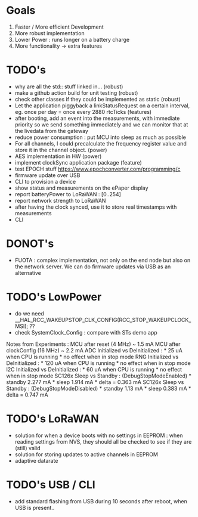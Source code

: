 # Goals
1. Faster / More efficient Development
2. More robust implementation
3. Lower Power : runs longer on a battery charge
4. More functionality -> extra features

# TODO's 
* why are all the std:: stuff linked in... (robust)
* make a github action build for unit testing (robust)
* check other classes if they could be implemented as static (robust)
* Let the application piggyback a linkStatusRequest on a certain interval, eg. once per day = once every 2880 rtcTicks (features)
* after booting, add an event into the measurements, with immediate priority so we send something immediately and we can monitor that at the livedata from the gateway
* reduce power consumption : put MCU into sleep as much as possible
* For all channels, I could precalculate the frequency register value and store it in the channel object. (power)
* AES implementation in HW (power)
* implement clockSync application package (feature)
* test EPOCH stuff https://www.epochconverter.com/programming/c
* firmware update over USB
* CLI to provision a device
* show status and measurements on the ePaper display
* report batteryPower to LoRaWAN : [0..254]
* report network strength to LoRaWAN
* after having the clock synced, use it to store real timestamps with measurements
* CLI


# DONOT's
* FUOTA : complex implementation, not only on the end node but also on the network server. We can do firmware updates via USB as an alternative




# TODO's LowPower

* do we need __HAL_RCC_WAKEUPSTOP_CLK_CONFIG(RCC_STOP_WAKEUPCLOCK_MSI); ??
* check SystemClock_Config : compare with STs demo app

Notes from Experiments :
MCU after reset (4 MHz) ~ 1.5 mA
MCU after clockConfig (16 MHz) ~ 2.2 mA
ADC Initialized vs DeInitialized : 
    * 25 uA when CPU is running
    * no effect when in stop mode
RNG Initialized vs DeInitialized : 
    * 120 uA when CPU is running
    * no effect when in stop mode
I2C Initialized vs DeInitialized : 
    * 60 uA when CPU is running
    * no effect when in stop mode
SC126x Sleep vs Standby : (DebugStopModeEnabled)
    * standby 2.277 mA
    * sleep 1.914 mA
    * delta = 0.363 mA
SC126x Sleep vs Standby : (DebugStopModeDisabled)
    * standby 1.13 mA
    * sleep 0.383 mA
    * delta = 0.747 mA


# TODO's LoRaWAN
* solution for when a device boots with no settings in EEPROM : when reading settings from NVS, they should all be checked to see if they are (still) valid
* solution for storing updates to active channels in EEPROM
* adaptive datarate

# TODO's USB / CLI
* add standard flashing from USB during 10 seconds after reboot, when USB is present..